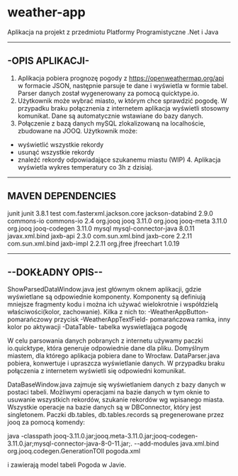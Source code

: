 # weather-app

Aplikacja na projekt z przedmiotu Platformy Programistyczne .Net i Java

----------------
-OPIS APLIKACJI-
----------------
1. Aplikacja pobiera prognozę pogody z https://openweathermap.org/api w formacie JSON, następnie parsuje te dane i wyświetla
  w formie tabel. Parser danych został wygenerowany za pomocą quicktype.io.
2. Użytkownik może wybrać miasto, w którym chce sprawdzić pogodę. W przypadku braku połącznenia z internetem aplikacja
  wyświetli stosowny komunikat. Dane są automatycznie wstawiane do bazy danych.
3. Połączenie z bazą danych mySQL zlokalizowaną na localhoście, zbudowane na JOOQ. Użytkownik może: 
  - wyświetlić wszystkie rekordy
  - usunąć wszystkie rekordy
  - znaleźć rekordy odpowiadające szukanemu miastu
(WIP) 4. Aplikacja wyświetla wykres temperatury co 3h z dzisiaj.

------------------
MAVEN DEPENDENCIES
------------------
<dependencies>
    <dependency>
      <groupId>junit</groupId>
      <artifactId>junit</artifactId>
      <version>3.8.1</version>
      <scope>test</scope>
    </dependency>
    <dependency>
    	<groupId>com.fasterxml.jackson.core</groupId>
    	<artifactId>jackson-databind</artifactId>
    	<version>2.9.0</version>
    </dependency>
    <dependency>
    	<groupId>commons-io</groupId>
    	<artifactId>commons-io</artifactId>
    	<version>2.4</version>
    </dependency>
    <dependency>
    	<groupId>org.jooq</groupId>
    	<artifactId>jooq</artifactId>
    	<version>3.11.0</version>
    </dependency>
    <dependency>
    	<groupId>org.jooq</groupId>
    	<artifactId>jooq-meta</artifactId>
    	<version>3.11.0</version>
    </dependency>
    <dependency>
    	<groupId>org.jooq</groupId>
    	<artifactId>jooq-codegen</artifactId>
    	<version>3.11.0</version>
    </dependency>
    <dependency>
    	<groupId>mysql</groupId>
    	<artifactId>mysql-connector-java</artifactId>
    	<version>8.0.11</version>
    </dependency>
    <dependency>
    	<groupId>javax.xml.bind</groupId>
    	<artifactId>jaxb-api</artifactId>
    	<version>2.3.0</version>
    </dependency>
    <dependency>
    	<groupId>com.sun.xml.bind</groupId>
    	<artifactId>jaxb-core</artifactId>
    	<version>2.2.11</version>
    </dependency>
    <dependency>
    	<groupId>com.sun.xml.bind</groupId>
    	<artifactId>jaxb-impl</artifactId>
    	<version>2.2.11</version>
    </dependency>
    <dependency>
    	<groupId>org.jfree</groupId>
    	<artifactId>jfreechart</artifactId>
    	<version>1.0.19</version>
    </dependency>
  </dependencies>

-----------------
--DOKŁADNY OPIS--
-----------------
  ShowParsedDataWindow.java jest głównym oknem aplikacji, gdzie wyświetlane są odpowiednie komponenty. Komponenty są definiują mniejsze 
fragmenty kodu i można ich używać wielokrotnie i współdzielą właściwości(kolor, zachowanie). Kilka z nich to: 
  -WeatherAppButton- pomarańczowy przycisk
  -WeatherAppTextField- pomarańczowa ramka, inny kolor po aktywacji
  -DataTable- tabelka wyswietlająca pogodę
 
 W celu parsowania danych pobranych z internetu używamy paczki io.quicktype, która generuje odpowiednie dane dla pliku. 
Domyślnym miastem, dla którego aplikacja pobiera dane to Wrocław. DataParser.java pobiera, konwertuje i upraszcza wyświetlanie danych.
W przypadku braku połączenia z internetem wyświetli się odpowiedni komunikat.

  DataBaseWindow.java zajmuje się wyświetlaniem danych z bazy danych w postaci tabeli. Możliwymi operacjami na bazie danych w tym oknie 
 to usuwanie wszystkich rekordów, szukanie rekordów wg wpisanego miasta. Wszystkie operacje na bazie danych są w DBConnector, który 
jest singletonem. Paczki db.tables, db.tables.records są pregenerowane przez jooq za pomocą komendy:

java -classpath jooq-3.11.0.jar;jooq.meta-3.11.0.jar;jooq-codegen-3.11.0.jar;mysql-connector-java-8-0-11.jar;. --add-modules java.xml.bind org.jooq.codegen.GenerationTOll pogoda.xml

i zawierają model tabeli Pogoda w Javie. 
